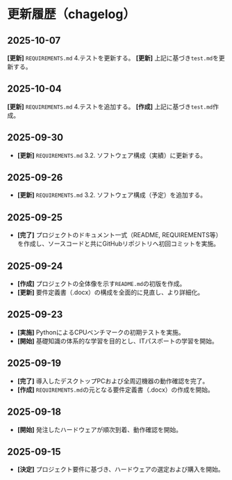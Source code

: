 # 更新履歴（chagelog）

## 2025-10-07

**[更新]** `REQUIREMENTS.md` 4.テストを更新する。
**[更新]** 上記に基づき`test.md`を更新する。

## 2025-10-04  

**[更新]** `REQUIREMENTS.md` 4.テストを追加する。
 **[作成]** 上記に基づき`test.md`作成。

## 2025-09-30 
- **[更新]** `REQUIREMENTS.md` 3.2. ソフトウェア構成（実績）に更新する。
## 2025-09-26 
- **[更新]** `REQUIREMENTS.md` 3.2. ソフトウェア構成（予定）を追加する。

## 2025-09-25
- **[完了]** プロジェクトのドキュメント一式（README, REQUIREMENTS等）を作成し、ソースコードと共にGitHubリポジトリへ初回コミットを実施。

## 2025-09-24
- **[作成]** プロジェクトの全体像を示す`README.md`の初版を作成。
- **[更新]** 要件定義書（.docx）の構成を全面的に見直し、より詳細化。

## 2025-09-23
- **[実施]** PythonによるCPUベンチマークの初期テストを実施。
- **[開始]** 基礎知識の体系的な学習を目的とし、ITパスポートの学習を開始。

## 2025-09-19
- **[完了]** 導入したデスクトップPCおよび全周辺機器の動作確認を完了。
- **[作成]** `REQUIREMENTS.md`の元となる要件定義書（.docx）の作成を開始。

## 2025-09-18
- **[開始]** 発注したハードウェアが順次到着、動作確認を開始。

## 2025-09-15
- **[決定]** プロジェクト要件に基づき、ハードウェアの選定および購入を開始。